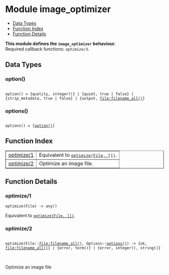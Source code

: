 

# Module image_optimizer #
* [Data Types](#types)
* [Function Index](#index)
* [Function Details](#functions)

__This module defines the `image_optimizer` behaviour.__<br /> Required callback functions: `optimize/3`.

<a name="types"></a>

## Data Types ##




### <a name="type-option">option()</a> ###


<pre><code>
option() = {quality, integer()} | {quiet, true | false} | {strip_metadata, true | false} | {output, <a href="file.md#type-filename_all">file:filename_all()</a>}
</code></pre>




### <a name="type-options">options()</a> ###


<pre><code>
options() = [<a href="#type-option">option()</a>]
</code></pre>

<a name="index"></a>

## Function Index ##


<table width="100%" border="1" cellspacing="0" cellpadding="2" summary="function index"><tr><td valign="top"><a href="#optimize-1">optimize/1</a></td><td>Equivalent to <a href="#optimize-2"><tt>optimize(File, [])</tt></a>.</td></tr><tr><td valign="top"><a href="#optimize-2">optimize/2</a></td><td>
Optimize an image file.</td></tr></table>


<a name="functions"></a>

## Function Details ##

<a name="optimize-1"></a>

### optimize/1 ###

`optimize(File) -> any()`

Equivalent to [`optimize(File, [])`](#optimize-2).

<a name="optimize-2"></a>

### optimize/2 ###

<pre><code>
optimize(File::<a href="file.md#type-filename_all">file:filename_all()</a>, Options::<a href="#type-options">options()</a>) -&gt; {ok, <a href="file.md#type-filename_all">file:filename_all()</a>} | {error, term()} | {error, integer(), string()}
</code></pre>
<br />

Optimize an image file

